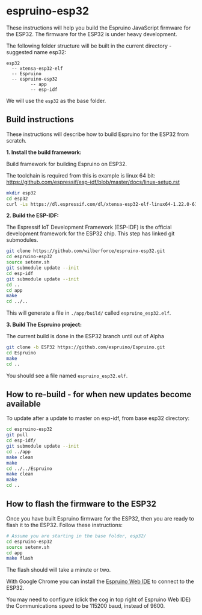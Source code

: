 # espruino-esp32

These instructions will help you build the Espruino JavaScript firmware for the
ESP32. The firmware for the ESP32 is under heavy development.

The following folder structure will be built in the current directory - suggested name esp32:

```
esp32
  -- xtensa-esp32-elf
  -- Espruino
  -- espruino-esp32
         -- app
         -- esp-idf
```

We will use the `esp32` as the base folder.

## Build instructions

These instructions will describe how to build Espruino for the ESP32 from scratch.

**1. Install the build framework:**

Build framework for building Espruino on ESP32.

The toolchain is required from this is example is linux 64 bit:
https://github.com/espressif/esp-idf/blob/master/docs/linux-setup.rst

```sh
mkdir esp32
cd esp32
curl -Ls https://dl.espressif.com/dl/xtensa-esp32-elf-linux64-1.22.0-61-gab8375a-5.2.0.tar.gz | tar xfz -
```

**2. Build the ESP-IDF:**

The Espressif IoT Development Framework (ESP-IDF) is the official development framework for the ESP32 chip.  This step has linked git submodules.

```sh
git clone https://github.com/wilberforce/espruino-esp32.git
cd espruino-esp32
source setenv.sh
git submodule update --init
cd esp-idf
git submodule update --init
cd ..
cd app
make
cd ../..
```

This will generate a file in `./app/build/` called `espruino_esp32.elf`.

**3. Build The Espruino project:**

The current build is done in the ESP32 branch until out of Alpha

```sh
git clone -b ESP32 https://github.com/espruino/Espruino.git
cd Espruino
make
cd ..
```

You should see a file named `espruino_esp32.elf`.


## How to re-build - for when new updates become available

To update after a update to master on esp-idf, from base esp32 directory:

```sh
cd espruino-esp32
git pull
cd esp-idf/
git submodule update --init
cd ../app
make clean
make
cd ../../Espruino
make clean
make
cd ..
```

## How to flash the firmware to the ESP32

Once you have built Espruino firmware for the ESP32, then you are ready to flash
it to the ESP32.  Follow these instructions:

```sh
# Assume you are starting in the base folder, esp32/
cd espruino-esp32
source setenv.sh
cd app
make flash
```

The flash should will take a minute or two.

With Google Chrome you can install the [Espruino Web IDE](https://chrome.google.com/webstore/detail/espruino-web-ide/bleoifhkdalbjfbobjackfdifdneehpo)
to connect to the ESP32.  

You may need to configure (click the cog in top right of Espruino Web IDE) the
Communications speed to be 115200 baud, instead of 9600.
